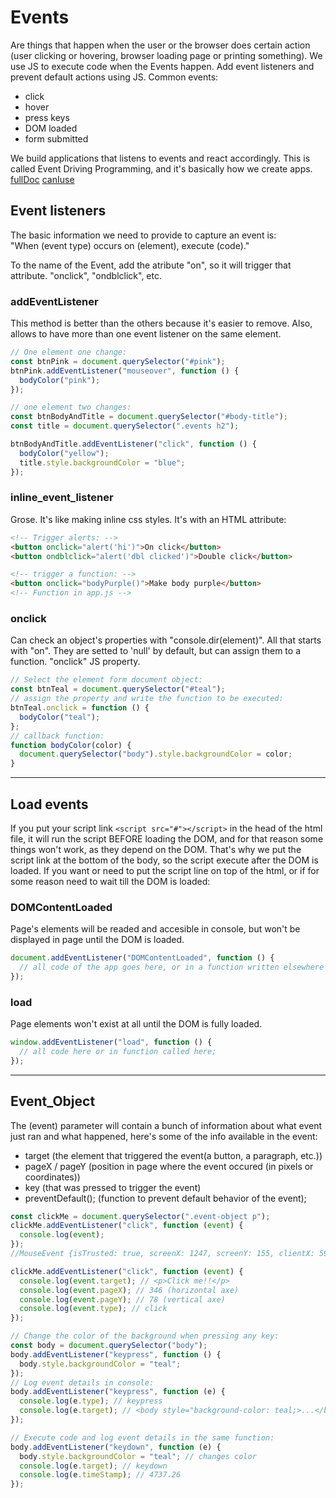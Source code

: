 # Events

Are things that happen when the user or the browser does certain action (user clicking or hovering, browser loading page or printing something). We use JS to execute code when the Events happen.
Add event listeners and prevent default actions using JS.
Common events:

- click
- hover
- press keys
- DOM loaded
- form submitted

We build applications that listens to events and react accordingly. This is called Event Driving Programming, and it's basically how we create apps.
[fullDoc](https://developer.mozilla.org/en-US/docs/Web/Events)
[canIuse](https://caniuse.com)

## Event listeners

The basic information we need to provide to capture an event is:  
"When (event type) occurs on (element), execute (code)."

To the name of the Event, add the atribute "on", so it will trigger that attribute. "onclick", "ondblclick", etc.

### addEventListener

This method is better than the others because it's easier to remove. Also, allows to have more than one event listener on the same element.

```javascript
// One element one change:
const btnPink = document.querySelector("#pink");
btnPink.addEventListener("mouseover", function () {
  bodyColor("pink");
});

// one element two changes:
const btnBodyAndTitle = document.querySelector("#body-title");
const title = document.querySelector(".events h2");

btnBodyAndTitle.addEventListener("click", function () {
  bodyColor("yellow");
  title.style.backgroundColor = "blue";
});
```

### inline_event_listener

Grose. It's like making inline css styles.
It's with an HTML attribute:

```html
<!-- Trigger alerts: -->
<button onclick="alert('hi')">On click</button>
<button ondblclick="alert('dbl clicked')">Double click</button>

<!-- trigger a function: -->
<button onclick="bodyPurple()">Make body purple</button>
<!-- Function in app.js -->
```

### onclick

Can check an object's properties with "console.dir(element)". All that starts with "on". They are setted to 'null' by default, but can assign them to a function.
"onclick" JS property.

```javascript
// Select the element form document object:
const btnTeal = document.querySelector("#teal");
// assign the property and write the function to be executed:
btnTeal.onclick = function () {
  bodyColor("teal");
};
// callback function:
function bodyColor(color) {
  document.querySelector("body").style.backgroundColor = color;
}
```

---

## Load events

If you put your script link `<script src="#"></script>` in the head of the html file, it will run the script BEFORE loading the DOM, and for that reason some things won't work, as they depend on the DOM. That's why we put the script link at the bottom of the body, so the script execute after the DOM is loaded. If you want or need to put the script line on top of the html, or if for some reason need to wait till the DOM is loaded:

### DOMContentLoaded

Page's elements will be readed and accesible in console, but won't be displayed in page until the DOM is loaded.

```javascript
document.addEventListener("DOMContentLoaded", function () {
  // all code of the app goes here, or in a function written elsewhere and called here.
});
```

### load

Page elements won't exist at all until the DOM is fully loaded.

```javascript
window.addEventListener("load", function () {
  // all code here or in function called here;
});
```

---

## Event_Object

The (event) parameter will contain a bunch of information about what event just ran and what happened, here's some of the info available in the event:

- target (the element that triggered the event(a button, a paragraph, etc.))
- pageX / pageY (position in page where the event occured (in pixels or coordinates))
- key (that was pressed to trigger the event)
- preventDefault(); (function to prevent default behavior of the event);

```javascript
const clickMe = document.querySelector(".event-object p");
clickMe.addEventListener("click", function (event) {
  console.log(event);
});
//MouseEvent {isTrusted: true, screenX: 1247, screenY: 155, clientX: 59, clientY: 66, …}

clickMe.addEventListener("click", function (event) {
  console.log(event.target); // <p>Click me!!</p>
  console.log(event.pageX); // 346 (horizontal axe)
  console.log(event.pageY); // 78 (vertical axe)
  console.log(event.type); // click
});

// Change the color of the background when pressing any key:
const body = document.querySelector("body");
body.addEventListener("keypress", function () {
  body.style.backgroundColor = "teal";
});
// Log event details in console:
body.addEventListener("keypress", function (e) {
  console.log(e.type); // keypress
  console.log(e.target); // <body style="background-color: teal;>...</body>"
});

// Execute code and log event details in the same function:
body.addEventListener("keydown", function (e) {
  body.style.backgroundColor = "teal"; // changes color
  console.log(e.target); // keydown
  console.log(e.timeStamp); // 4737.26
});
```

